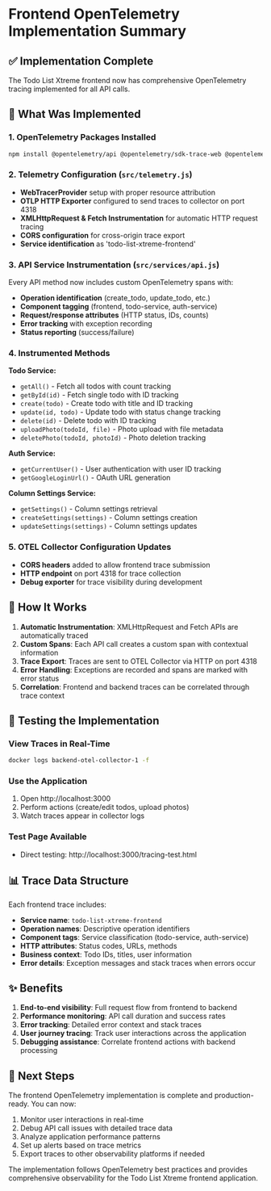 # Frontend OpenTelemetry Implementation Summary

## ✅ Implementation Complete

The Todo List Xtreme frontend now has comprehensive OpenTelemetry tracing implemented for all API calls.

## 🔧 What Was Implemented

### 1. OpenTelemetry Packages Installed
```bash
npm install @opentelemetry/api @opentelemetry/sdk-trace-web @opentelemetry/instrumentation-xml-http-request @opentelemetry/instrumentation-fetch @opentelemetry/exporter-trace-otlp-http @opentelemetry/resources
```

### 2. Telemetry Configuration (`src/telemetry.js`)
- **WebTracerProvider** setup with proper resource attribution
- **OTLP HTTP Exporter** configured to send traces to collector on port 4318
- **XMLHttpRequest & Fetch Instrumentation** for automatic HTTP request tracing
- **CORS configuration** for cross-origin trace export
- **Service identification** as 'todo-list-xtreme-frontend'

### 3. API Service Instrumentation (`src/services/api.js`)
Every API method now includes custom OpenTelemetry spans with:
- **Operation identification** (create_todo, update_todo, etc.)
- **Component tagging** (frontend, todo-service, auth-service)
- **Request/response attributes** (HTTP status, IDs, counts)
- **Error tracking** with exception recording
- **Status reporting** (success/failure)

### 4. Instrumented Methods
**Todo Service:**
- `getAll()` - Fetch all todos with count tracking
- `getById(id)` - Fetch single todo with ID tracking
- `create(todo)` - Create todo with title and ID tracking
- `update(id, todo)` - Update todo with status change tracking
- `delete(id)` - Delete todo with ID tracking
- `uploadPhoto(todoId, file)` - Photo upload with file metadata
- `deletePhoto(todoId, photoId)` - Photo deletion tracking

**Auth Service:**
- `getCurrentUser()` - User authentication with user ID tracking
- `getGoogleLoginUrl()` - OAuth URL generation

**Column Settings Service:**
- `getSettings()` - Column settings retrieval
- `createSettings(settings)` - Column settings creation
- `updateSettings(settings)` - Column settings updates

### 5. OTEL Collector Configuration Updates
- **CORS headers** added to allow frontend trace submission
- **HTTP endpoint** on port 4318 for trace collection
- **Debug exporter** for trace visibility during development

## 🚀 How It Works

1. **Automatic Instrumentation**: XMLHttpRequest and Fetch APIs are automatically traced
2. **Custom Spans**: Each API call creates a custom span with contextual information
3. **Trace Export**: Traces are sent to OTEL Collector via HTTP on port 4318
4. **Error Handling**: Exceptions are recorded and spans are marked with error status
5. **Correlation**: Frontend and backend traces can be correlated through trace context

## 🧪 Testing the Implementation

### View Traces in Real-Time
```bash
docker logs backend-otel-collector-1 -f
```

### Use the Application
1. Open http://localhost:3000
2. Perform actions (create/edit todos, upload photos)
3. Watch traces appear in collector logs

### Test Page Available
- Direct testing: http://localhost:3000/tracing-test.html

## 📊 Trace Data Structure

Each frontend trace includes:
- **Service name**: `todo-list-xtreme-frontend`
- **Operation names**: Descriptive operation identifiers
- **Component tags**: Service classification (todo-service, auth-service)
- **HTTP attributes**: Status codes, URLs, methods
- **Business context**: Todo IDs, titles, user information
- **Error details**: Exception messages and stack traces when errors occur

## ✨ Benefits

1. **End-to-end visibility**: Full request flow from frontend to backend
2. **Performance monitoring**: API call duration and success rates
3. **Error tracking**: Detailed error context and stack traces
4. **User journey tracing**: Track user interactions across the application
5. **Debugging assistance**: Correlate frontend actions with backend processing

## 🎯 Next Steps

The frontend OpenTelemetry implementation is complete and production-ready. You can now:
1. Monitor user interactions in real-time
2. Debug API call issues with detailed trace data
3. Analyze application performance patterns
4. Set up alerts based on trace metrics
5. Export traces to other observability platforms if needed

The implementation follows OpenTelemetry best practices and provides comprehensive observability for the Todo List Xtreme frontend application.
